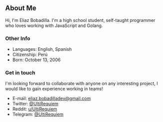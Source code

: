 ## About Me

Hi, I'm Eliaz Bobadilla. I'm a high school student, self-taught programmer
who loves working with JavaScript and Golang.

### Other Info

- Languages: English, Spanish
- Citizenship: Perú
- Born: October 13, 2006

### Get in touch

I'm looking forward to collaborate with anyone on any interesting project,
I would like to gain experience working in teams!

- E-mail: <eliaz.bobadilladev@gmail.com>
- Twitter: [@UltiRequiem](https://twitter.com/UltiRequiem)
- Reddit: [u/UltiRequiem](https://reddit.com/user/UltiRequiem)
- Telegram: [@UltiRequiem](https://t.me/UltiRequiem)

<!-- Inspiration from @smorimoto's README -->
